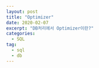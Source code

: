 ```yaml
---
layout: post
title: "Optimizer"
date: 2020-02-07
excerpt: "DB처리에서 Optimizer이란?"
categories:
  - SQL
tag:
  - sql
  - db
---
```


